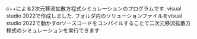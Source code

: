 c++による2次元移流拡散方程式シミュレーションのプログラムです.
visual studio 2022で作成しました.
フォルダ内のソリューションファイルをvisual studio 2022で動かすorソースコードをコンパイルすることで二次元移流拡散方程式のシミュレーションを実行できます
